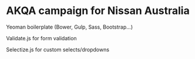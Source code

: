 # AKQA campaign for Nissan Australia

Yeoman boilerplate (Bower, Gulp, Sass, Bootstrap...)

Validate.js for form validation

Selectize.js for custom selects/dropdowns


